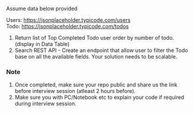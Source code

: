 Assume data below provided

Users: https://jsonplaceholder.typicode.com/users <br />
Todo: https://jsonplaceholder.typicode.com/todos

1. Return list of Top Completed Todo user order by number of todo. (display in Data Table)
2. Search REST API - Create an endpoint that allow user to filter the Todo base on all the available fields. Your solution needs to be scalable.

### Note
1. Once completed, make sure your repo public and share us the link before interview session (atleast 2 hours before).
2. Make sure you with PC/Notebook etc to explain your code if required during interview session.
